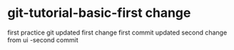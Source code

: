 # git-tutorial-basic-first change
first practice git 
updated first change first commit
updated second change from  ui -second commit 
